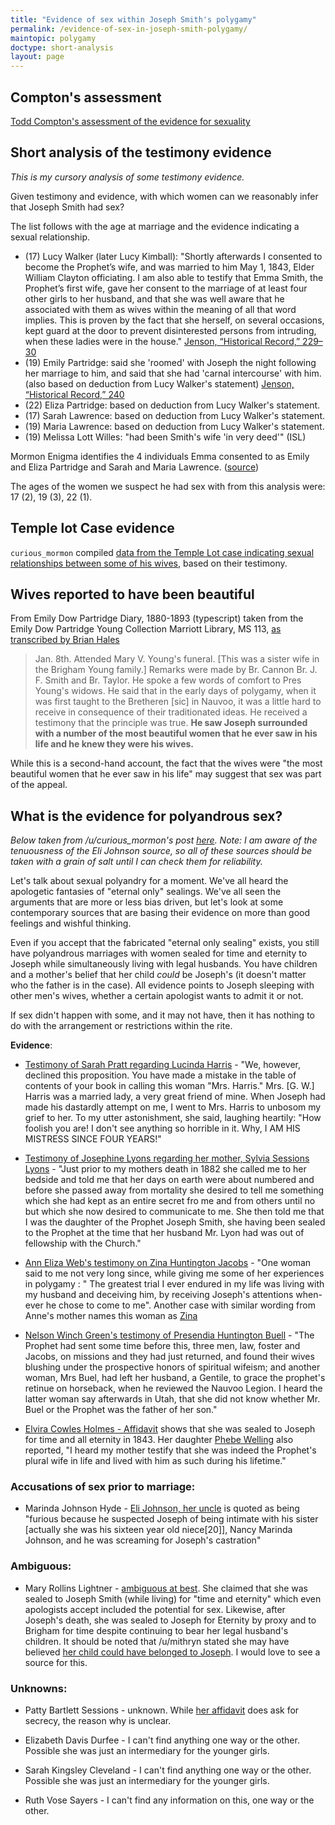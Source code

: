 ```yaml
---
title: "Evidence of sex within Joseph Smith's polygamy"
permalink: /evidence-of-sex-in-joseph-smith-polygamy/
maintopic: polygamy
doctype: short-analysis
layout: page
---
```


## Compton's assessment

[Todd Compton's assessment of the evidence for sexuality](https://github.com/faenrandir/a_careful_examination/blob/23b6f786fd15db31837e3bf269d74ecfe5068f6e/documents/polygamy/compton-sexuality_in_joseph_smiths_plural_marriages.md)

## Short analysis of the testimony evidence

*This is my cursory analysis of some testimony evidence.*

Given testimony and evidence, with which women can we reasonably infer that Joseph Smith had sex?

The list follows with the age at marriage and the evidence indicating a sexual relationship.

* (17) Lucy Walker (later Lucy Kimball): "Shortly afterwards I consented to become the Prophet’s wife, and was married to him May 1, 1843, Elder William Clayton officiating. I am also able to testify that Emma Smith, the Prophet’s first wife, gave her consent to the marriage of at least four other girls to her husband, and that she was well aware that he associated with them as wives within the meaning of all that word implies.  This is proven by the fact that she herself, on several occasions, kept guard at the door to prevent disinterested persons from intruding, when these ladies were in the house." [Jenson, “Historical Record,” 229–30](https://archive.org/stream/historicalrecord06jens#page/230)
* (19) Emily Partridge: said she 'roomed' with Joseph the night following her marriage to him, and said that she had 'carnal intercourse' with him. (also based on deduction from Lucy Walker's statement)
[Jenson, “Historical Record,” 240](https://archive.org/stream/historicalrecord06jens#page/240)
* (22) Eliza Partridge: based on deduction from Lucy Walker's statement.
* (17) Sarah Lawrence: based on deduction from Lucy Walker's statement.
* (19) Maria Lawrence: based on deduction from Lucy Walker's statement.
* (19) Melissa Lott Willes: "had been Smith's wife 'in very deed'" (ISL)

Mormon Enigma identifies the 4 individuals Emma consented to as Emily and Eliza Partridge and Sarah and Maria Lawrence. ([source](http://www.mrm.org/did-emma-smith-ever-approve-of-polygamy))

The ages of the women we suspect he had sex with from this analysis were: 17 (2), 19 (3), 22 (1).

## Temple lot Case evidence

`curious_mormon` compiled [data from the Temple Lot case indicating sexual relationships between some of his wives](https://www.reddit.com/r/exmormon/comments/3obrqk/testimonies_from_the_temple_lot_trial_on_joseph/), based on their testimony.  

## Wives reported to have been beautiful

From Emily Dow Partridge Diary, 1880-1893 (typescript) taken from the Emily Dow Partridge Young Collection Marriott Library, MS 113, [as transcribed by Brian Hales](http://mormonpolygamydocuments.org/wp-content/uploads/2014/12/JS0412.doc)

> Jan. 8th.  Attended Mary V. Young's funeral.  [This was a sister wife in the Brigham Young family.]  Remarks were made by Br. Cannon Br. J. F. Smith and Br. Taylor.  He spoke a few words of comfort to Pres Young's widows.  He said that in the early days of polygamy, when it was first taught to the Bretheren [sic] in Nauvoo, it was a little hard to receive in consequence of their traditionated ideas.  He received a testimony that the principle was true.  **He saw Joseph surrounded with a number of the most beautiful women that he ever saw in his life and he knew they were his wives.**

While this is a second-hand account, the fact that the wives were "the most beautiful women that he ever saw in his life" may suggest that sex was part of the appeal.

## What is the evidence for polyandrous sex?

*Below taken from /u/curious\_mormon's post [here](https://old.reddit.com/r/exmormon/comments/3oa7ev/on_josephs_polyandrous_marriages_6_have/).  Note: I am aware of the tenuousness of the Eli Johnson source, so all of these sources should be taken with a grain of salt until I can check them for reliability.*

Let's talk about sexual polyandry for a moment.  We've all heard the apologetic fantasies of "eternal only" sealings.  We've all seen the arguments that are more or less bias driven, but let's look at some contemporary sources that are basing their evidence on more than good feelings and wishful thinking.

Even if you accept that the fabricated "eternal only sealing" exists, you still have polyandrous marriages with women sealed for time and eternity to Joseph while simultaneously living with legal husbands.  You have children and a mother's belief that her child *could* be Joseph's (it doesn't matter who the father is in the case).  All evidence points to Joseph sleeping with other men's wives, whether a certain apologist wants to admit it or not.

If sex didn't happen with some, and it may not have, then it has nothing to do with the arrangement or restrictions within the rite.

**Evidence**:

* [Testimony of Sarah Pratt regarding Lucinda Harris](http://olivercowdery.com/smithhome/1886WWyl.htm) - "We, however, declined this proposition. You have made a mistake in the table of contents of your book in calling this woman "Mrs. Harris." Mrs. [G. W.] Harris was a married lady, a very great friend of mine. When Joseph had made his dastardly attempt on me, I went to Mrs. Harris to unbosom my grief to her. To my utter astonishment, she said, laughing heartily: "How foolish you are! I don't see anything so horrible in it. Why, I AM HIS MISTRESS SINCE FOUR YEARS!"

* [Testimony of Josephine Lyons regarding her mother, Sylvia Sessions Lyons](https://drive.google.com/file/d/0B6kymuCqI-33YnJOQjhROWdEQmc/view?usp=sharing) - "Just prior to my mothers death in 1882 she called me to her bedside and told me that her days on  earth were about numbered and before she passed away from mortality she desired to tell me something which she had kept as an entire secret fro me and from others until no but which she now desired to communicate to me.  She then told me that I was the daughter of the Prophet Joseph Smith, she having been sealed to the Prophet at the time that her husband Mr. Lyon had was out of fellowship with the Church."

* [Ann Eliza Web's testimony on Zina Huntington Jacobs](https://archive.org/details/wifenoorstoryofl00youniala) - "One woman said to me not very long since, while giving me some of her experiences in polygamy : " The greatest trial I ever endured in my life was living with my husband and deceiving him, by receiving Joseph's attentions when-ever he chose to come to me".  Another case with similar wording from Anne's mother names this woman as [Zina](http://mormonpolygamydocuments.org/wp-content/uploads/2014/12/JSP_Book_71.pdf)

* [Nelson Winch Green's testimony of Presendia Huntington Buell](https://archive.org/stream/fifteenyearsamo01greegoog#page/n42/mode/2up) - "The Prophet had sent some time before this, three men, law, foster and Jacobs, on missions and they had just returned, and found their wives blushing under the prospective honors of spiritual wifeism; and another woman, Mrs Buel, had left her husband, a Gentile, to grace the prophet's retinue on horseback, when he reviewed the Nauvoo Legion.  I heard the latter woman say afterwards in Utah, that she did not know whether Mr. Buel or the Prophet was the father of her son."

* [Elvira Cowles Holmes - Affidavit](https://archive.org/stream/AffidavitsOnCelestialMarriage/MS_3423_5-6#page/n86/mode/1up) shows that she was sealed to Joseph for time and all eternity in 1843. Her daughter [Phebe Welling](http://mormonthink.com/essays-plural-marriage-in-kirtland-and-nauvoo.htm) also reported, "I heard my mother testify that she was indeed the Prophet's plural wife in life and lived with him as such during his lifetime."

### **Accusations of sex prior to marriage**:

* Marinda Johnson Hyde - [Eli Johnson, her uncle](http://mormonthink.com/grant6.htm) is quoted as being "furious because he suspected Joseph of being intimate with his sister [actually she was his sixteen year old niece[20]], Nancy Marinda Johnson, and he was screaming for Joseph's castration"

### **Ambiguous**:

* Mary Rollins Lightner - [ambiguous at best](https://books.google.com/books?id=nGgSuTW-dgIC&pg=PA134&lpg=PA134&dq=mary+lightner+sealed+for+time+and+eternity+brigham+young&source=bl&ots=1SfCE8b_lT&sig=h_RFbcEpT1MQG0Vrn9rtNdsiMp8&hl=en&sa=X&ved=0CEIQ6AEwB2oVChMIsaCVnJO5yAIVTTqICh3PiQ2v#v=onepage&q=mary%20lightner%20sealed%20for%20time%20and%20eternity%20brigham%20young&f=false).  She claimed that she was sealed to Joseph Smith (while living) for "time and eternity" which even apologists accept included the potential for sex. Likewise, after Joseph's death, she was sealed to Joseph for Eternity by proxy and to Brigham for time despite continuing to bear her legal husband's children.   It should be noted that /u/mithryn stated she may have believed [her child could have belonged to Joseph](https://www.reddit.com/r/exmormon/comments/1far2e/13_wives_swore_court_affidavits/ca8fujy).  I would love to see a source for this.

### **Unknowns**:

* Patty Bartlett Sessions - unknown.  While [her affidavit](https://archive.org/stream/AffidavitsOnCelestialMarriage/MS_3423_1-4#page/n189/mode/1up) does ask for secrecy,  the reason why is unclear.

* Elizabeth Davis Durfee - I can't find anything one way or the other.  Possible she was just an intermediary for the younger girls.

* Sarah Kingsley Cleveland  - I can't find anything one way or the other.  Possible she was just an intermediary for the younger girls.

* Ruth Vose Sayers - I can't find any information on this, one way or the other.

